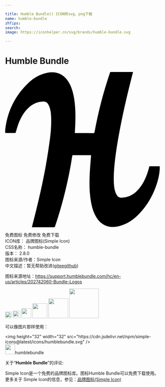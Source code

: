 ```yaml
---

title: Humble Bundle() ICON转svg、png下载
name: humble-bundle
zhTips: 
search: 
image: https://iconhelper.cn/svg/brands/humble-bundle.svg

---
```


# Humble Bundle  <small style="font-size: 60%;font-weight: 100"></small>

<div id="svg" class="svg-wrap">
<svg role="img" viewBox="0 0 24 24" xmlns="http://www.w3.org/2000/svg"><title>Humble Bundle icon</title><path d="M4.145 23.996c.12-.463.23-.9.343-1.338.692-2.713 1.322-5.44 1.82-8.197.245-1.35.446-2.71.633-4.074.142-1.028.217-2.064.198-3.105-.01-.557-.034-1.116-.193-1.655-.07-.24-.174-.473-.3-.686-.165-.273-.43-.378-.75-.368-.883.026-1.633.363-2.272.96-.727.68-1.202 1.527-1.553 2.445-.166.435-.284.887-.422 1.33-.02.066-.026.123-.115.122C1.04 9.424.545 9.425.05 9.424c-.013 0-.024-.008-.036-.01 0-.193-.02-.385.003-.572.346-2.853 1.57-5.267 3.668-7.226C4.47.882 5.4.373 6.462.142 8.017-.196 9.258.4 9.996 1.822c.375.72.578 1.496.71 2.293.21 1.287.218 2.586.175 3.885-.014.42-.04.84-.062 1.26-.002.054 0 .108 0 .176.057.003.105.008.154.008.905 0 1.81-.002 2.717.005.124 0 .16-.047.18-.16.575-3.113 1.367-6.17 2.39-9.166.024-.074.05-.124.147-.124 1.12.004 2.24.004 3.362.004.017 0 .035.004.07.008l-.193.753C18.89 3.7 18.21 6.65 17.66 9.628c-.288 1.546-.533 3.1-.69 4.664-.086.875-.14 1.752-.113 2.63.016.53.054 1.062.22 1.57.064.202.16.4.273.58.167.26.426.366.74.356 1.16-.033 2.042-.59 2.746-1.47.707-.88 1.133-1.9 1.434-2.98.028-.1.06-.202.076-.306.014-.082.054-.104.13-.104.467.002.933.004 1.4 0 .102-.002.12.043.117.13-.014.804-.157 1.583-.39 2.347-.59 1.928-1.557 3.635-2.992 5.06-.813.81-1.762 1.407-2.88 1.706-.677.183-1.355.212-2.025-.028-.76-.27-1.276-.816-1.66-1.504-.402-.725-.613-1.512-.75-2.322-.24-1.406-.24-2.824-.172-4.242.042-.89.127-1.777.193-2.666.014-.19.016-.19-.174-.19-.855 0-1.71.002-2.566-.002-.104 0-.153.024-.17.137-.27 1.813-.637 3.608-1.074 5.387-.453 1.842-.974 3.664-1.587 5.46-.044.127-.104.16-.233.16-1.065-.006-2.13-.004-3.197-.004h-.17z"/></svg>
</div>
<detail full-name='humble-bundle'></detail>

<div class="detail-page">
<p>
<span><span class="badge-success badge">免费图标</span> <span class="badge-success badge">免费修改</span>  <span class="badge-success badge">免费下载</span> </span>
<br/>
<span>
ICON库：
<span class="badge-secondary badge">品牌图标(Simple Icon)</span> 
</span>
<br/>
<span>
CSS名称：
<span class="badge-secondary badge">humble-bundle</span> 
</span>

<br/>
<span>
版本：
<span class="badge-secondary badge">2.8.0</span> 
</span>
<br/>
<span>图标来源/作者：<span class="badge-light badge">Simple Icon</span></span> 
<br/>
<span class="zh-detail">中文描述：暂无<span class="help-link"><span>帮助改进</span>(<a href="https://gitee.com/liuwave/icon-helper/edit/master/json/brands/humble-bundle.json" target="_blank" rel="noopener noreferrer">gitee</a><a href="https://github.com/liuwave/icon-helper/edit/master/json/brands/humble-bundle.json" target="_blank" rel="noopener noreferrer">github</a></span>)</span><br/>
</p>
</div><div class="description description alert alert-light"><p>图标来源地址：<a href="https://support.humblebundle.com/hc/en-us/articles/202742060-Bundle-Logos" target="_blank" rel="noopener noreferrer">https://support.humblebundle.com/hc/en-us/articles/202742060-Bundle-Logos</a></p></div>
<div class="alert alert-dark">
<img height="21" width="21" src="https://cdn.jsdelivr.net/npm/simple-icons@latest/icons/humblebundle.svg" />
<img height="24" width="24" src="https://cdn.jsdelivr.net/npm/simple-icons@latest/icons/humblebundle.svg" />
<img height="32" width="32" src="https://cdn.jsdelivr.net/npm/simple-icons@latest/icons/humblebundle.svg" />
<img height="48" width="48" src="https://cdn.jsdelivr.net/npm/simple-icons@latest/icons/humblebundle.svg" />
<img height="64" width="64" src="https://cdn.jsdelivr.net/npm/simple-icons@latest/icons/humblebundle.svg" />
<img height="96" width="96" src="https://cdn.jsdelivr.net/npm/simple-icons@latest/icons/humblebundle.svg" />

</div>
<div>
  <p>可以像图片那样使用：    
  </p>
  <div class="alert alert-primary" style="font-size: 14px">
    &lt;img height="32" width="32" src="https://cdn.jsdelivr.net/npm/simple-icons@latest/icons/humblebundle.svg" /&gt;
    <copy-btn content='<img height="32" width="32" src="https://cdn.jsdelivr.net/npm/simple-icons@latest/icons/humblebundle.svg" />'></copy-btn>
  </div>
  <div class="alert alert-secondary">
    <img height="32" width="32" src="https://cdn.jsdelivr.net/npm/simple-icons@latest/icons/humblebundle.svg" />humblebundle
    <copy-btn content="humblebundle" btn-title="复制图标名称"></copy-btn>
  </div>
</div>
<div class="icon-detail__container">
<p>关于“<b>Humble Bundle</b>”的评论:</p>
</div>
<Vssue title="关于“Humble Bundle”的评论" />
<div><p>Simple Icon是一个免费的品牌图标库。图标Humble Bundle可以免费下载使用。更多关于  Simple Icon的信息，参见：<a target="_blank" href="https://iconhelper.cn/brands.html">品牌图标(Simple Icon)</a>
</p></div>
